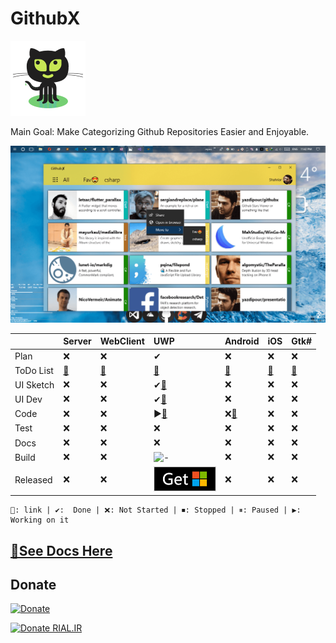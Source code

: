 # GithubX

![GithubX](assets/Icon/Octocat.png)

Main Goal: Make Categorizing Github Repositories Easier and Enjoyable.

![screen shot uwp](assets/Uwp/Screenshots/MainPage.png)

| | Server | WebClient | UWP | Android | iOS | Gtk#
| :- | :- | :- | :- |:- | :- | :-
| Plan          | ❌ | ❌ | ✔ | ❌ | ❌ | ❌
| ToDo List     | [🔗][todo4] | [🔗][todo5] | [🔗][todo1] | [🔗][todo2] | [🔗][todo3] | [🔗][todo6]
| UI Sketch     | ❌ | ❌ | ✔[🔗][xduwp] | ❌ | ❌ | ❌
| UI Dev        | ❌ | ❌ | ✔[🔗][scrnuwp] | ❌ | ❌ | ❌
| Code          | ❌ | ❌ | ▶[🔗][suwp]| ❌[🔗][sand] | ❌ | ❌
| Test          | ❌ | ❌ | ❌| ❌ | ❌ | ❌
| Docs          | ❌ | ❌ | ❌| ❌ | ❌ | ❌
| Build         | ❌ | ❌ | ![-][uwpbuild] | ❌ | ❌ | ❌| ❌
| Released      | ❌ | ❌ | [![-][msstore-img]][msstore-url] | ❌ | ❌ | ❌| ❌

```emoji
🔗: link | ✔:  Done | ❌: Not Started | ⏹: Stopped | ⏸: Paused | ▶:  Working on it
```
## [📃See Docs Here](https://yazdipour.github.io/githubx/)

## Donate

[![Donate](https://www.buymeacoffee.com/assets/img/custom_images/orange_img.png)](https://buymeacoff.ee/XrTW5YQDy)

[![Donate RIAL.IR](https://img.shields.io/badge/donate-IRAN-blue.svg)](https://www.payping.ir/yazdipour)

[scrnuwp]:assets/Uwp/Screenshots
[xduwp]:assets/Uwp/Sketch
[xdand]:assets/Android/
[xdcli]:assets/WebClient/
[xdser]:assets/Server/
[xdios]:assets/iOS/
[suwp]: source/GithubX.UWP/
[sand]: source/GithubX.Android/
[sios]: source/GithubX.iOS/
[sgtk]: source/
[scli]: source/
[sser]: source/
[todo1]: https://github.com/yazdipour/githubx/projects/1
[todo2]: https://github.com/yazdipour/githubx/projects/2
[todo3]: https://github.com/yazdipour/githubx/projects/3
[todo4]: https://github.com/yazdipour/githubx/projects/4
[todo5]: https://github.com/yazdipour/githubx/projects/5
[todo6]: https://github.com/yazdipour/githubx/projects/6
[msstore-url]: https://www.microsoft.com/store/apps/9P7D7PD6FBCV
[msstore-img]: assets/Stores/msstore.png
[uwpbuild]: https://build.appcenter.ms/v0.1/apps/dd05cbde-11b6-45db-8d2f-f65b1791e4a1/branches/master/badge